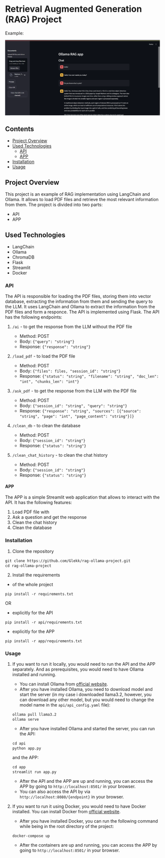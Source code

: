 # Retrieval Augmented Generation (RAG) Project

Example:

![alt text](images/example.png)

## Contents
- [Project Overview](#project-overview)
- [Used Technologies](#used-technologies)
    - [API](#api)
    - [APP](#app)
- [Installation](#installation)
- [Usage](#usage)

## Project Overview
This project is an example of RAG implementation using LangChain and Ollama. It allows to load PDF files and retrieve the most relevant information from them. The project is divided into two parts: 
- API  
- APP

## Used Technologies
- LangChain
- Ollama
- ChromaDB
- Flask
- Streamlit
- Docker

### API
The API is responsible for loading the PDF files, storing them into vector database, extracting the information from them and sending the query to the LLM.
It uses LangChain and Ollama to extract the information from the PDF files and form a responce. The API is implemented using Flask. The API has the following endpoints:
1. `/ai` - to get the response from the LLM without the PDF file
    - Method: POST
    - Body: `{"query": "string"}`
    - Response: `{"response": "string"}`

2. `/load_pdf` - to load the PDF file
    - Method: POST
    - Body: `{"files": files, "session_id": "string"}`
    - Response: `{"status": "string", "filename": "string", "doc_len": "int", "chunks_len": "int"}`
3. `/ask_pdf` - to get the response from the LLM with the PDF file
    - Method: POST
    - Body: `{"session_id": "string", "query": "string"}`
    - Response: `{"response": "string", "sources": [{"source": "string", "page": "int", "page_content": "string"}]}`
4. `/clean_db` - to clean the database
    - Method: POST
    - Body: `{"session_id": "string"}`
    - Response: `{"status": "string"}`
5. `/clean_chat_history` - to clean the chat history
    - Method: POST
    - Body: `{"session_id": "string"}`
    - Response: `{"status": "string"}`


#### APP 
The APP is a simple Streamlit web application that allows to interact with the API. It has the following features:
1. Load PDF file with 
2. Ask a question and get the response
3. Clean the chat history
4. Clean the database

### Installation
1. Clone the repository 
```
git clone https://github.com/Glekk/rag-ollama-project.git
cd rag-ollama-project
```
2. Install the requirements
- of the whole project
```
pip install -r requirements.txt
```
OR
- explicitly for the API
```
pip install -r api/requirements.txt
```
- explicitly for the APP
```
pip install -r app/requirements.txt
```

### Usage
1. If you want to run it locally, you would need to run the API and the APP separately. And as prerequisites, you would need to have Ollama installed and running.  
    - You can install Ollama from [official website](https://ollama.com/).  
    - After you have installed Ollama, you need to download model and start the server (in my case i downloaded llama3.2, however, you can download any other model, but you would need to change the model name in the `api/api_config.yaml` file):

    ```
    ollama pull llama3.2
    ollama serve
    ```
    - After you have installed Ollama and started the server, you can run the API:
    ```
    cd api
    python app.py
    ```
    and the APP:
    ```
    cd app
    streamlit run app.py
    ```
    - After the API and the APP are up and running, you can access the APP by going to `http://localhost:8501/` in your browser.
    - You can also access the API by via `http://localhost:8080/{endpoint}` in your browser.

2. If you want to run it using Docker, you would need to have Docker installed. You can install Docker from [official website](https://www.docker.com/).
    - After you have installed Docker, you can run the following command while being in the root directory of the project:
    ```
    docker-compose up
    ```
    - After the containers are up and running, you can access the APP by going to `http://localhost:8501/` in your browser.